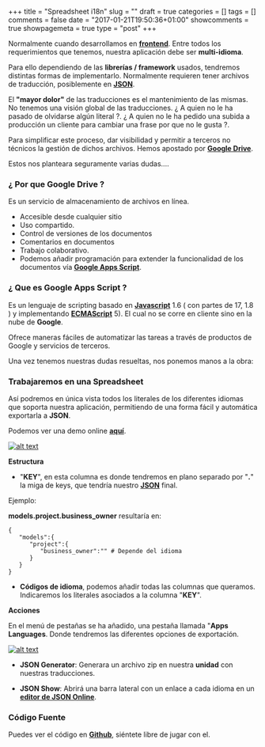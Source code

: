 +++
title = "Spreadsheet i18n"
slug = ""
draft = true
categories = []
tags = []
comments = false
date = "2017-01-21T19:50:36+01:00"
showcomments = true
showpagemeta = true
type = "post"
+++

Normalmente cuando desarrollamos en [**frontend**](https://es.wikipedia.org/wiki/Front-end_y_back-end). Entre todos los requerimientos que tenemos, nuestra aplicación debe ser **multi-idioma**. 

Para ello dependiendo de las **librerías / framework** usados, tendremos distintas formas de implementarlo. Normalmente requieren tener archivos de traducción, posiblemente en [**JSON**](https://es.wikipedia.org/wiki/JSON).

El **"mayor dolor"** de las traducciones es el mantenimiento de las mismas. No tenemos una visión global de las traducciones. ¿ A quien no le ha pasado de olvidarse algún literal ?. ¿ A quien no le ha pedido una subida a producción un cliente para cambiar una frase por que no le gusta ?.

Para simplificar este proceso, dar visibilidad y permitir a terceros no técnicos la gestión de dichos archivos. Hemos apostado por [**Google Drive**](https://www.google.com/intl/es_es/drive/).

Estos nos planteara seguramente varias dudas....

### ¿ Por que Google Drive ?

Es un servicio de almacenamiento de archivos en línea.

* Accesible desde cualquier sitio 
* Uso compartido.
* Control de versiones de los documentos
* Comentarios en documentos
* Trabajo colaborativo.
* Podemos añadir programación para extender la funcionalidad de los documentos vía [**Google Apps Script**](https://developers.google.com/apps-script/).

### ¿ Que es Google Apps Script ?

Es un lenguaje de scripting basado en [**Javascript**](https://en.wikipedia.org/wiki/JavaScript) 1.6 ( con partes de 17, 1.8 ) y implementando [**ECMAScript**](https://en.wikipedia.org/wiki/ECMAScript) 5). El cual no se corre en cliente sino en la nube de **Google**. 

Ofrece maneras fáciles de automatizar las tareas a través de productos de Google y servicios de terceros.

Una vez tenemos nuestras dudas resueltas, nos ponemos manos a la obra:

### Trabajaremos en una Spreadsheet

Así podremos en única vista todos los literales de los diferentes idiomas que soporta nuestra aplicación, permitiendo de una forma fácil y automática exportarla a **JSON**.

Podemos ver una demo online [**aquí**](https://docs.google.com/spreadsheets/d/1tM9pNNK0t-hJyRw6uTdh3uW_wZMjE_xaY9Mq-uVt1Tw).

[![alt text][2]][1]

  [1]: https://storage.googleapis.com/ymedlop-sandbox.appspot.com/google-apps-scripts/spreadsheet-lang/lang.png
  [2]: https://storage.googleapis.com/ymedlop-sandbox.appspot.com/google-apps-scripts/spreadsheet-lang/lang.png (hover text)

**Estructura**

* "**KEY**", en esta columna es donde tendremos en plano separado por "**.**" la miga de keys, que tendría nuestro [**JSON**](https://es.wikipedia.org/wiki/JSON) final.

 Ejemplo:

 **models.project.business_owner** resultaría en:
```
{  
   "models":{  
      "project":{  
         "business_owner":"" # Depende del idioma
      }
   }
}
```

* **Códigos de idioma**, podemos añadir todas las columnas que queramos. Indicaremos los literales asociados a la columna "**KEY**".

**Acciones**

En el menú de pestañas se ha añadido, una pestaña llamada "**Apps Languages**. Donde tendremos las diferentes opciones de exportación.

[![alt text][4]][3]

  [3]: https://storage.googleapis.com/ymedlop-sandbox.appspot.com/google-apps-scripts/spreadsheet-lang/lang1.png
  [4]: https://storage.googleapis.com/ymedlop-sandbox.appspot.com/google-apps-scripts/spreadsheet-lang/lang1.png (hover text)

* **JSON Generator**: Generara un archivo zip en nuestra **unidad** con nuestras traducciones.

* **JSON Show**: Abrirá una barra lateral con un enlace a cada idioma en un [**editor de JSON Online**](http://www.jsoneditoronline.org/?json=%7B%22models%22%3A%7B%22project%22%3A%7B%22business_owner%22%3A%22Business%20Owner%22%2C%22created_at%22%3A%22Creado%20a%20las%22%2C%22created_by%22%3A%22Creado%20por%22%2C%22description%22%3A%22Descripci%C3%B3n%22%2C%22name%22%3A%22Nombre%22%2C%22owner%22%3A%22Due%C3%B1o%22%2C%22technical_owner%22%3A%22Technical%20Owner%22%7D%2C%22application%22%3A%7B%22description%22%3A%22Descripci%C3%B3n%22%2C%22name%22%3A%22Nombre%22%2C%22project%22%3A%22Proyecto%22%2C%22created_at%22%3A%22Creado%20a%20las%22%7D%2C%22user%22%3A%7B%22email%22%3A%22Email%22%7D%7D%2C%22view%22%3A%7B%22project%22%3A%7B%22navbar%22%3A%7B%22applications%22%3A%22Applications%22%2C%22dashboard%22%3A%22Dashboard%22%7D%7D%7D%2C%22views%22%3A%7B%22applications%22%3A%7B%22creation%22%3A%22Crear%22%2C%22index%22%3A%7B%22title%22%3A%22Listado%20de%20aplicaciones%22%7D%2C%22create%22%3A%7B%22title%22%3A%22Crear%20aplicaci%C3%B3n%22%2C%22cancel%22%3A%22Volver%22%7D%2C%22validations%22%3A%7B%22required%22%3A%22requerido%22%2C%22name%22%3A%7B%22length%22%3A%22nombre%20debe%20ser%20entre%20%7Bmin%7D%20y%20%7Bmax%7D%20caracteres%22%7D%7D%7D%2C%22projects%22%3A%7B%22validations%22%3A%7B%22name%22%3A%7B%22format%22%3A%22nombre%20s%C3%B3lo%20permite%20caracteres%20alfanum%C3%A9ricos%2C%20gui%C3%B3n%2C%20gui%C3%B3n%20bajo%20y%20el%20per%C3%ADodo%22%2C%22starts_with_alphanumeric%22%3A%22nombre%20debe%20comenzar%20con%20alfanum%C3%A9rico%22%2C%22ends_with_alphanumeric%22%3A%22nombre%20debe%20terminar%20con%20alfanum%C3%A9rico%22%2C%22length%22%3A%22nombre%20debe%20ser%20entre%20%7Bmin%7D%20y%20%7Bmax%7D%20caracteres%22%7D%2C%22required%22%3A%22requerido%22%2C%22owner%22%3A%7B%22length%22%3A%22due%C3%B1o%20debe%20ser%20entre%20%7Bmin%7D%20y%20%7Bmax%7D%20caracteres%22%2C%22format%22%3A%22due%C3%B1o%20solo%20permite%20caracteres%20alfanumericos%22%7D%7D%2C%22create%22%3A%7B%22create%22%3A%22Crear%22%2C%22title%22%3A%22Creaci%C3%B3n%20proyecto%22%2C%22cancel%22%3A%22Volver%22%7D%2C%22index%22%3A%7B%22create%22%3A%22Crear%20%20proyecto%22%2C%22title%22%3A%22Listado%20de%20proyectos%22%7D%2C%22show%22%3A%7B%22title%22%3A%22Mostrando%20proyecto%22%2C%22create_application%22%3A%22Crear%20aplicaci%C3%B3n%22%7D%7D%2C%22login%22%3A%7B%22title%22%3A%22Login%22%7D%7D%7D).

### Código Fuente

Puedes ver el código en [**Github**](https://github.com/ymedlop-sandbox/google-apps-scripts-samples/tree/master/spreadsheet-multilang), siéntete libre de jugar con el.

